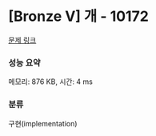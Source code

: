 # [Bronze V] 개 - 10172 

[문제 링크](https://www.acmicpc.net/problem/10172) 

### 성능 요약

메모리: 876 KB, 시간: 4 ms

### 분류

구현(implementation)


